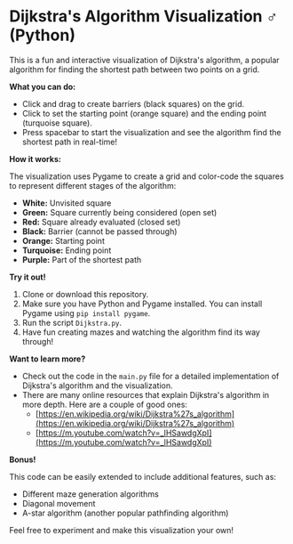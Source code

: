 # Dijkstra's Algorithm Visualization ‍♂️ (Python)

This is a fun and interactive visualization of Dijkstra's algorithm, a popular algorithm for finding the shortest path between two points on a grid. 

**What you can do:**

* Click and drag to create barriers (black squares) on the grid.
* Click to set the starting point (orange square) and the ending point (turquoise square).
* Press spacebar to start the visualization and see the algorithm find the shortest path in real-time!

**How it works:**

The visualization uses Pygame to create a grid and color-code the squares to represent different stages of the algorithm:

* **White:** Unvisited square
* **Green:** Square currently being considered (open set)
* **Red:** Square already evaluated (closed set)
* **Black:** Barrier (cannot be passed through)
* **Orange:** Starting point
* **Turquoise:** Ending point
* **Purple:** Part of the shortest path

**Try it out!**

1. Clone or download this repository.
2. Make sure you have Python and Pygame installed. You can install Pygame using `pip install pygame`.
3. Run the script `Dijkstra.py`.
4. Have fun creating mazes and watching the algorithm find its way through!

**Want to learn more?**

* Check out the code in the `main.py` file for a detailed implementation of Dijkstra's algorithm and the visualization.
* There are many online resources that explain Dijkstra's algorithm in more depth. Here are a couple of good ones:
    * [https://en.wikipedia.org/wiki/Dijkstra%27s_algorithm](https://en.wikipedia.org/wiki/Dijkstra%27s_algorithm)
    * [https://m.youtube.com/watch?v=_lHSawdgXpI](https://m.youtube.com/watch?v=_lHSawdgXpI)

**Bonus!**

This code can be easily extended to include additional features, such as:

* Different maze generation algorithms
* Diagonal movement
* A-star algorithm (another popular pathfinding algorithm)

Feel free to experiment and make this visualization your own!

